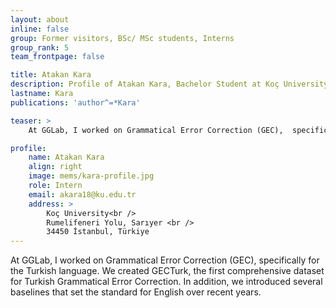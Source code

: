 ```yaml
---
layout: about
inline: false
group: Former visitors, BSc/ MSc students, Interns
group_rank: 5
team_frontpage: false

title: Atakan Kara
description: Profile of Atakan Kara, Bachelor Student at Koç University.
lastname: Kara
publications: 'author^=*Kara'

teaser: >
    At GGLab, I worked on Grammatical Error Correction (GEC),  specifically for the Turkish language. We created GECTurk, the first comprehensive dataset for Turkish Grammatical Error Correction. In addition, we introduced several baselines that set the standard for English over recent years.

profile:
    name: Atakan Kara
    align: right
    image: mems/kara-profile.jpg
    role: Intern
    email: akara18@ku.edu.tr
    address: >
        Koç University<br />
        Rumelifeneri Yolu, Sarıyer <br />
        34450 İstanbul, Türkiye
---
```


At GGLab, I worked on Grammatical Error Correction (GEC),  specifically for the Turkish language. We created GECTurk, the first comprehensive dataset for Turkish Grammatical Error Correction. In addition, we introduced several baselines that set the standard for English over recent years.